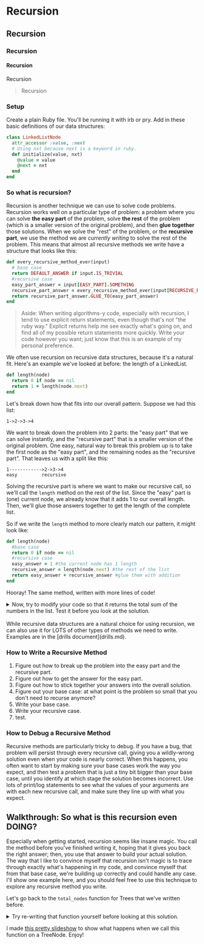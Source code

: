 # Recursion
## Recursion
### Recursion
#### Recursion
Recursion
> Recursion

### Setup
Create a plain Ruby file. You'll be running it with irb or pry. Add in these basic definitions of our data structures:

```rb
class LinkedListNode
  attr_accessor :value, :next
  # Using nxt because next is a keyword in ruby.
  def initialize(value, nxt)
    @value = value
    @next = nxt
  end
end
```

### So what is recursion?
Recursion is another technique we can use to solve code problems. Recursion works well on a particular type of problem: a problem where you can solve **the easy part** of the problem, solve **the rest** of the problem (which is a smaller version of the original problem), and then **glue together** those solutions. When we solve the "rest" of the problem, or the **recursive part**, we use the method we are *currently writing* to solve the rest of the problem. This means that almost all recursive methods we write have a structure that looks like this:

```rb
def every_recursive_method_ever(input)
  # base case
  return DEFAULT_ANSWER if input.IS_TRIVIAL
  #recursive case
  easy_part_answer = input[EASY_PART].SOMETHING
  recursive_part_answer = every_recursive_method_ever(input[RECURSIVE_PART])
  return recursive_part_answer.GLUE_TO(easy_part_answer)
end
```

> Aside: When writing algorithms-y code, especially with recursion, I tend to use explicit return statements, even though that's not "the ruby way." Explicit returns help me see exactly what's going on, and find all of my possible return statements more quickly. Write your code however you want; just know that this is an example of my personal preference.

We often use recursion on recursive data structures, because it's a natural fit. Here's an example we've looked at before: the length of a LinkedList.

```rb
def length(node)
  return 0 if node == nil
  return 1 + length(node.next)
end
```

Let's break down how that fits into our overall pattern. Suppose we had this list:

`1->2->3->4`

We want to break down the problem into 2 parts: the "easy part" that we can solve instantly, and the "recursive part" that is a smaller version of the original problem. One easy, natural way to break this problem up is to take the first node as the "easy part", and the remaining nodes as the "recursive part". That leaves us with a split like this:

```
1------------>2->3->4
easy         recursive
```

Solving the recursive part is where we want to make our recursive call, so we'll call the `length` method on the rest of the list. Since the "easy" part is (one) current node, we already know that it adds 1 to our overall length. Then, we'll glue those answers together to get the length of the complete list.

So if we write the `length` method to more clearly match our pattern, it might look like:

```rb
def length(node)
  #base case
  return 0 if node == nil
  #recursive case
  easy_answer = 1 #the current node has 1 length
  recursive_answer = length(node.next) #the rest of the list
  return easy_answer + recursive_answer #glue them with addition
end
```

Hooray! The same method, written with more lines of code!

<details><summary>Now, try to modify your code so that it returns the total sum of the numbers in the list. Test it before you look at the solution.</summary>

```rb
def sum(node)
  #base case
  return 0 if node == nil
  #recursive case
  return node.value  +     sum(node.next)
  #      easy_part   glue  recursive_part
end
```
</details>

<br>
While recursive data structures are a natural choice for using recursion, we can also use it for LOTS of other types of methods we need to write. Examples are in the [drills document](drills.md).

### How to Write a Recursive Method
1. Figure out how to break up the problem into the easy part and the recursive part.
1. Figure out how to get the answer for the easy part.
1. Figure out how to stick together your answers into the overall solution.
1. Figure out your base case: at what point is the problem so small that you don't need to recurse anymore?
1. Write your base case.
1. Write your recursive case.
1. test.

### How to Debug a Recursive Method
Recursive methods are particularly tricky to debug. If you have a bug, that problem will persist through every recursive call, giving you a wildly-wrong solution even when your code is nearly correct. When this happens, you often want to start by making sure your base cases work the way you expect, and then test a problem that is just a tiny bit bigger than your base case, until you identify at which stage the solution becomes incorrect. Use lots of print/log statements to see what the values of your arguments are with each new recursive call, and make sure they line up with what you expect.

## Walkthrough: So what is this recursion even DOING?

Especially when getting started, recursion seems like insane magic. You call the method before you've finished writing it, hoping that it gives you back the right answer; then, you use that answer to build your actual solution.
The way that I like to convince myself that recursion isn't magic is to trace through exactly what's happening in my code, and convince myself that from that base case, we're building up correctly and could handle any case. I'll show one example here, and you should feel free to use this technique to explore any recursive method you write.

Let's go back to the `total_nodes` function for Trees that we've written before.
<details><summary>Try re-writing that function yourself before looking at this solution.</summary>

```rb
def total_nodes(node)
  return 0 if node == nil
  return 1 + total_nodes(node.left) + total_nodes(node.right)
end
```
</details>

I made [this pretty slideshow](https://docs.google.com/presentation/d/1JmYUC20Z2o1vo3ZxyyNQTv2Df1gTtFHmVi3jTar90ak/pub?start=false&loop=false&delayms=60000) to show what happens when we call this function on a TreeNode. Enjoy!
